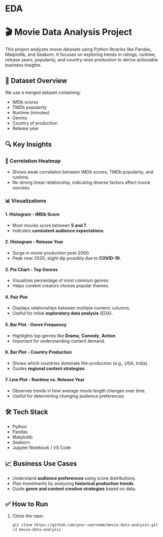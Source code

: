 # EDA
# 🎬 Movie Data Analysis Project

This project analyzes movie datasets using Python libraries like Pandas, Matplotlib, and Seaborn. It focuses on exploring trends in ratings, runtime, release years, popularity, and country-wise production to derive actionable business insights.

## 📁 Dataset Overview

We use a merged dataset containing:
- IMDb scores
- TMDb popularity
- Runtime (minutes)
- Genres
- Country of production
- Release year

## 🔍 Key Insights

### 🎯 Correlation Heatmap
- Shows weak correlation between IMDb scores, TMDb popularity, and runtime.
- No strong linear relationship, indicating diverse factors affect movie success.

### 📊 Visualizations

#### 1. Histogram - IMDb Score
- Most movies score between **5 and 7**.
- Indicates **consistent audience expectations**.

#### 2. Histogram - Release Year
- Surge in movie production post-2000.
- Peak near 2020, slight dip possibly due to **COVID-19**.

#### 3. Pie Chart - Top Genres
- Visualizes percentage of most common genres.
- Helps content creators choose popular themes.

#### 4. Pair Plot
- Displays relationships between multiple numeric columns.
- Useful for initial **exploratory data analysis** (EDA).

#### 5. Bar Plot - Genre Frequency
- Highlights top genres like **Drama**, **Comedy**, **Action**.
- Important for understanding content demand.

#### 6. Bar Plot - Country Production
- Shows which countries dominate film production (e.g., USA, India).
- Guides **regional content strategies**.

#### 7. Line Plot - Runtime vs. Release Year
- Observes trends in how average movie length changes over time.
- Useful for determining changing audience preferences.

## 🛠️ Tech Stack

- Python
- Pandas
- Matplotlib
- Seaborn
- Jupyter Notebook / VS Code

## 📈 Business Use Cases

- Understand **audience preferences** using score distributions.
- Plan investments by analyzing **historical production trends**.
- Guide **genre and content creation strategies** based on data.

## ✅ How to Run

1. Clone the repo:
   ```bash
   git clone https://github.com/your-username/movie-data-analysis.git
   cd movie-data-analysis
